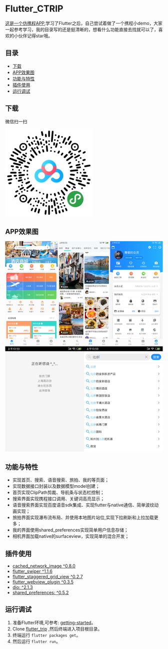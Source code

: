 # Flutter_CTRIP

[这是一个仿携程APP](https://coding.imooc.com/class/321.html),学习了Flutter之后，自己尝试着做了一个携程小demo，大家一起参考学习，我的目录写的还是挺清晰的，想看什么功能直接去找就可以了，喜欢的小伙伴记得star哦。

## 目录

- [下载](#下载)
- [APP效果图](#APP效果图)
- [功能与特性](#功能与特性)
- [插件使用](#插件使用)
- [运行调试](#运行调试)

## 下载

微信扫一扫

![Flutter_Trip](https://raw.githubusercontent.com/cylhah/Flutter-CTRIP/master/preview/QRcode.png)

## APP效果图

![Flutter_Trip](https://raw.githubusercontent.com/cylhah/Flutter-CTRIP/master/preview/preview.jpg)

## 功能与特性

- 实现首页、搜索、语音搜索、旅拍、我的等页面；
- 实现数据接口封装以及数据模型model创建；
- 首页实现ClipPath剪裁、导航条与状态栏控制；
- 搜索界面实现携程接口调用、关键词高亮显示；
- 语音搜索界面实现百度语音sdk集成、实现flutter与native通信、简单波纹动画实现；
- 旅拍界面实现瀑布流布局、并使用本地图片站位,实现下拉刷新和上拉加载更多；
- 我的界面使用shared_preferences实现简单用户信息存储；
- 相机界面加载native的surfaceview，实现简单的混合开发；

## 插件使用

- [cached_network_image ^0.8.0](https://pub.dev/packages/cached_network_image)
- [flutter_swiper ^1.1.6](https://pub.dev/packages/flutter_swiper)
- [flutter_staggered_grid_view ^0.2.7](https://pub.dev/packages/flutter_staggered_grid_view)
- [flutter_webview_plugin ^0.3.5](https://pub.dev/packages/flutter_webview_plugin)
- [dio: ^2.1.3](https://pub.dev/packages/dio)
- [shared_preferences: ^0.5.2](https://pub.dev/packages/shared_preferences)

## 运行调试

1. 准备Flutter环境,可参考: [getting-started](<https://flutter-io.cn/docs/get-started/install>)。
2. Clone [flutter_trip](https://github.com/wkl007/flutter_trip.git) ,然后终端进入项目根目录。
3. 终端运行 `flutter packages get`。
4. 然后运行 `flutter run`。

